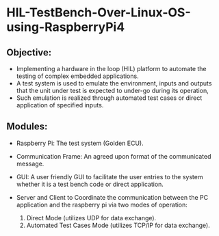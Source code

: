 # HIL-TestBench-Over-Linux-OS-using-RaspberryPi4
## Objective:

- Implementing a hardware in the loop (HIL) platform to automate the testing of complex embedded applications. 
- A test system is used to emulate the environment, inputs and outputs that the unit under test is expected to under-go during its operation,
- Such emulation is realized through automated test cases or direct application of specified inputs.	

## Modules:
- Raspberry Pi: The test system (Golden ECU).
- Communication Frame: An agreed upon format of the communicated message.
- GUI: A user friendly GUI to facilitate the user entries to the system whether it is a test bench code or direct application.
- Server and Client to Coordinate the communication between the PC application and the raspberry pi via two modes of operation:
		
	1) Direct Mode (utilizes UDP for data exchange).
	2) Automated Test Cases Mode (utilizes TCP/IP for data exchange).
